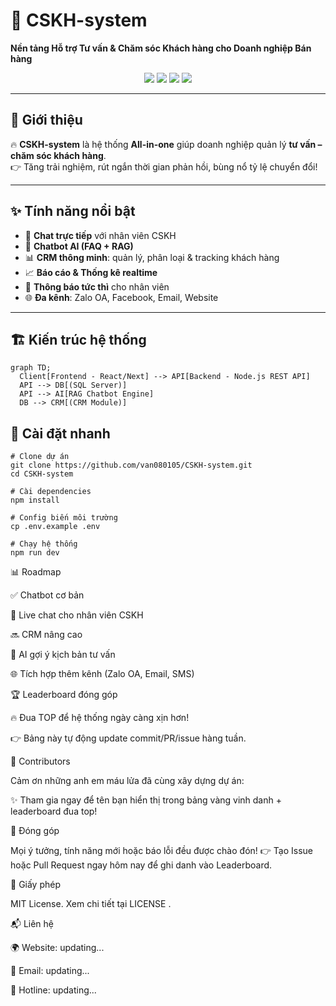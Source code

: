 # 🚀 CSKH-system  
**Nền tảng Hỗ trợ Tư vấn & Chăm sóc Khách hàng cho Doanh nghiệp Bán hàng**  

<p align="center">
  <img src="https://img.shields.io/badge/status-developing-brightgreen?style=flat-square" />
  <img src="https://img.shields.io/badge/made%20with-❤️-ff69b4?style=flat-square" />
  <img src="https://img.shields.io/github/stars/van080105/CSKH-system?style=social" />
  <img src="https://img.shields.io/github/forks/van080105/CSKH-system?style=social" />
</p>

---

## 📖 Giới thiệu
🔥 **CSKH-system** là hệ thống **All-in-one** giúp doanh nghiệp quản lý **tư vấn – chăm sóc khách hàng**.  
👉 Tăng trải nghiệm, rút ngắn thời gian phản hồi, bùng nổ tỷ lệ chuyển đổi!  

---

## ✨ Tính năng nổi bật
- 💬 **Chat trực tiếp** với nhân viên CSKH  
- 🤖 **Chatbot AI (FAQ + RAG)**  
- 📊 **CRM thông minh**: quản lý, phân loại & tracking khách hàng  
- 📈 **Báo cáo & Thống kê realtime**  
- 🔔 **Thông báo tức thì** cho nhân viên  
- 🌐 **Đa kênh**: Zalo OA, Facebook, Email, Website  

---

## 🏗️ Kiến trúc hệ thống
```mermaid
graph TD;
  Client[Frontend - React/Next] --> API[Backend - Node.js REST API]
  API --> DB[(SQL Server)]
  API --> AI[RAG Chatbot Engine]
  DB --> CRM[(CRM Module)]
```
## 🚀 Cài đặt nhanh
```
# Clone dự án
git clone https://github.com/van080105/CSKH-system.git
cd CSKH-system

# Cài dependencies
npm install

# Config biến môi trường
cp .env.example .env

# Chạy hệ thống
npm run dev
```

📊 Roadmap

✅ Chatbot cơ bản

🚧 Live chat cho nhân viên CSKH

🔜 CRM nâng cao

🔮 AI gợi ý kịch bản tư vấn

🌐 Tích hợp thêm kênh (Zalo OA, Email, SMS)

🏆 Leaderboard đóng góp

🔥 Đua TOP để hệ thống ngày càng xịn hơn!

<!-- GITCONTRIBUTOR_START --> <!-- GITCONTRIBUTOR_END -->

👉 Bảng này tự động update commit/PR/issue hàng tuần.

👥 Contributors

Cảm ơn những anh em máu lửa đã cùng xây dựng dự án:

<!-- ALL-CONTRIBUTORS-LIST:START - Do not remove or modify this section --> <!-- prettier-ignore-start --> <!-- markdownlint-disable --> <!-- ALL-CONTRIBUTORS-LIST:END -->

✨ Tham gia ngay để tên bạn hiển thị trong bảng vàng vinh danh + leaderboard đua top!

🤝 Đóng góp

Mọi ý tưởng, tính năng mới hoặc báo lỗi đều được chào đón!
👉 Tạo Issue hoặc Pull Request ngay hôm nay để ghi danh vào Leaderboard.

📜 Giấy phép

MIT License. Xem chi tiết tại LICENSE
.

📬 Liên hệ

🌍 Website: updating...

📧 Email: updating...

💬 Hotline: updating...
